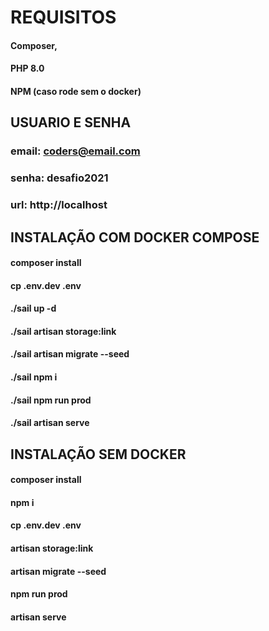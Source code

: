 # REQUISITOS
#### Composer,
#### PHP 8.0
#### NPM (caso rode sem o docker)

## USUARIO E SENHA
### email: coders@email.com
### senha: desafio2021
### url: http://localhost

## INSTALAÇÃO COM DOCKER COMPOSE
#### composer install
#### cp .env.dev .env
#### ./sail up -d
#### ./sail artisan storage:link
#### ./sail artisan migrate --seed
#### ./sail npm i
#### ./sail npm run prod
#### ./sail artisan serve

## INSTALAÇÃO SEM DOCKER
#### composer install
####  npm i
#### cp .env.dev .env
#### artisan storage:link
#### artisan migrate --seed

#### npm run prod
#### artisan serve